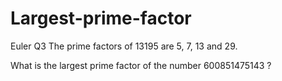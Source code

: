 # Largest-prime-factor
Euler Q3
The prime factors of 13195 are 5, 7, 13 and 29.

What is the largest prime factor of the number 600851475143 ?
